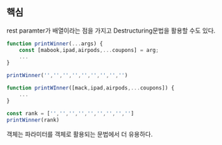 ## 핵심
rest paramter가 배열이라는 점을 가지고 Destructuring문법을 활용할 수도 있다.
```js
function printWinner(...args) {
	const [mabook,ipad,airpods,...coupons] = arg;
	...
}

printWinner('','','','','','','','','')

function printWInner([mack,ipad,airpods,...coupons]) {
	...
}

const rank = ['','','','','','','','','']
printWinner(rank)
```
객체는 파라미터를 객체로 활용되는 문법에서 더 유용하다.
```js

```